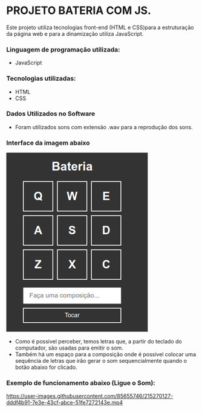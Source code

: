 # PROJETO BATERIA COM JS.  

Este projeto utiliza tecnologias front-end (HTML e CSS)para a estruturação da página web e para a dinamização utiliza JavaScript. 

### Linguagem de programação utilizada:  
* JavaScript  

### Tecnologias utilizadas:
* HTML
* CSS

### Dados Utilizados no Software

* Foram utilizados sons com extensão .wav para a reprodução dos sons.

### Interface da imagem abaixo
![interface](https://github.com/lucasjlgc/projeto_front-end_1/blob/master/samples/sample_img.png)

* Como é possivel perceber, temos letras que, a partir do teclado do computador, são usadas para emitir o som. 
* Também há um espaço para a composição onde é possivel colocar uma sequência de letras que irão gerar o som sequencialmente quando o botão abaixo for clicado. 

### Exemplo de funcionamento abaixo (Ligue o Som):

https://user-images.githubusercontent.com/85655746/215270127-dddf4b91-7e3e-43cf-abce-51fe7272143e.mp4

